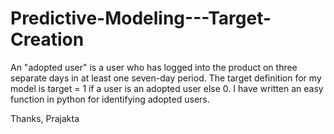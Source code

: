 # Predictive-Modeling---Target-Creation

An "adopted user" is a user who has logged into the product on three separate days in at least one seven-day period. The target definition for my model is target = 1 if a user is an adopted user else 0. I have written an easy function in python for identifying adopted users.

Thanks,
Prajakta
